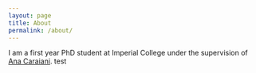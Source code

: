 ```yaml
---
layout: page
title: About
permalink: /about/
---
```


I am a first year PhD student at Imperial College under the supervision of [Ana Caraiani](https://wwwf.imperial.ac.uk/~acaraian/). 
test